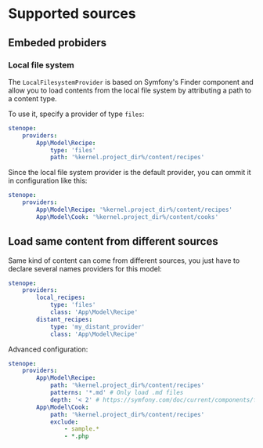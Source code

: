 # Supported sources

## Embeded probiders

### Local file system

The `LocalFilesystemProvider` is based on Symfony's Finder component and allow you to load contents from the local file system by attributing a path to a content type.

To use it, specify a provider of type `files`:

```yaml
stenope:
    providers:
        App\Model\Recipe:
            type: 'files'
            path: '%kernel.project_dir%/content/recipes'
```

Since the local file system provider is the default provider, you can ommit it in configuration like this:

```yaml
stenope:
    providers:
        App\Model\Recipe: '%kernel.project_dir%/content/recipes'
        App\Model\Cook: '%kernel.project_dir%/content/cooks'
```

## Load same content from different sources

Same kind of content can come from different sources, you just have to declare several names providers for this model:

```yaml
stenope:
    providers:
        local_recipes:
            type: 'files'
            class: 'App\Model\Recipe'
        distant_recipes:
            type: 'my_distant_provider'
            class: 'App\Model\Recipe'
```

Advanced configuration:

```yaml
stenope:
    providers:
        App\Model\Recipe:
            path: '%kernel.project_dir%/content/recipes'
            patterns: '*.md' # Only load .md files
            depth: '< 2' # https://symfony.com/doc/current/components/finder.html#directory-depth
        App\Model\Cook:
            path: '%kernel.project_dir%/content/recipes'
            exclude:
                - sample.*
                - *.php
